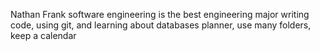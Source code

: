 Nathan Frank
software engineering is the best engineering major
writing code, using git, and learning about databases
planner, use many folders, keep a calendar
